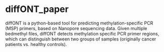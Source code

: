 # diffONT_paper
diffONT is a python-based tool for predicting methylation-specific PCR (MSP) primers, based on Nanopore sequencing data. Given multiple bedmethyl files, diffONT detects methylation specific PCR primer regions, which can distinguish between two groups of samples (originally cancer patients vs. healthy controls).
